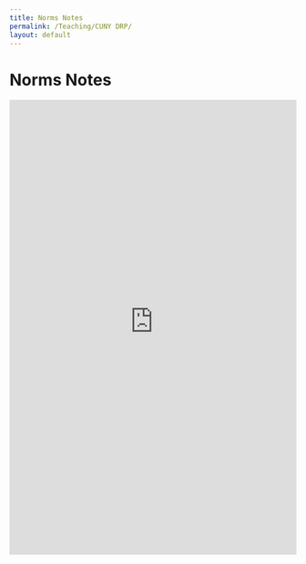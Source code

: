```yaml
---
title: Norms Notes
permalink: /Teaching/CUNY DRP/
layout: default
---
```


# Norms Notes

<embed src="https://raw.githubusercontent.com/hajarzaid/hajarzaid.github.io/7c3091de4a6a0e8f076a0ca2de93543255daa45c/norms3.pdf
" type="application/pdf" width="100%" height="800px">



